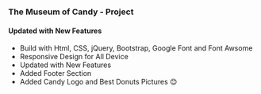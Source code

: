 ### The Museum of Candy - Project

#### Updated with New Features

- Build with Html, CSS, jQuery, Bootstrap, Google Font and Font Awsome
- Responsive Design for All Device
- Updated with New Features
- Added Footer Section
- Added Candy Logo and Best Donuts Pictures 😊
